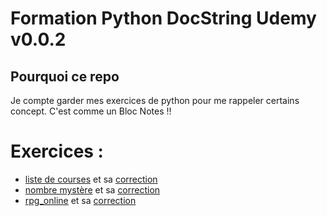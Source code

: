 # Formation Python DocString Udemy v0.0.2

## Pourquoi ce repo
Je compte garder mes exercices de python pour me rappeler certains concept.
C'est comme un Bloc Notes !!

# Exercices :
- [liste de courses](/Exercices/liste_de_course.py) et sa [correction](/Exercices/liste_de_course_correction.py)
- [nombre mystère](/Exercices/nombre_mystere.py) et sa [correction](/Exercices/nombre_mystere_correction.py)
- [rpg_online](/Exercices/rpg_online.py) et sa [correction](/Exercices/rpg_online_correction.py)
